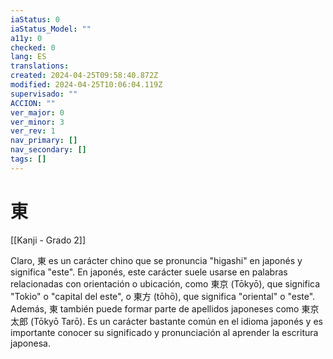 ```yaml
---
iaStatus: 0
iaStatus_Model: ""
a11y: 0
checked: 0
lang: ES
translations: 
created: 2024-04-25T09:58:40.872Z
modified: 2024-04-25T10:06:04.119Z
supervisado: ""
ACCION: ""
ver_major: 0
ver_minor: 3
ver_rev: 1
nav_primary: []
nav_secondary: []
tags: []
---
```

# 東

[[Kanji - Grado 2]]

Claro, 東 es un carácter chino que se pronuncia "higashi" en japonés y significa "este". En japonés, este carácter suele usarse en palabras relacionadas con orientación o ubicación, como 東京 (Tōkyō), que significa "Tokio" o "capital del este", o 東方 (tōhō), que significa "oriental" o "este". Además, 東 también puede formar parte de apellidos japoneses como 東京太郎 (Tōkyō Tarō). Es un carácter bastante común en el idioma japonés y es importante conocer su significado y pronunciación al aprender la escritura japonesa.
